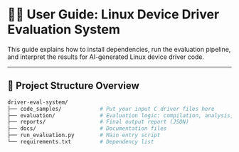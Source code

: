 # 🧑‍💻 User Guide: Linux Device Driver Evaluation System

This guide explains how to install dependencies, run the evaluation pipeline, and interpret the results for AI-generated Linux device driver code.

---

## 📁 Project Structure Overview

```bash
driver-eval-system/
├── code_samples/            # Put your input C driver files here
├── evaluation/              # Evaluation logic: compilation, analysis, scoring
├── reports/                 # Final output report (JSON)
├── docs/                    # Documentation files
├── run_evaluation.py        # Main entry script
└── requirements.txt         # Dependency list

